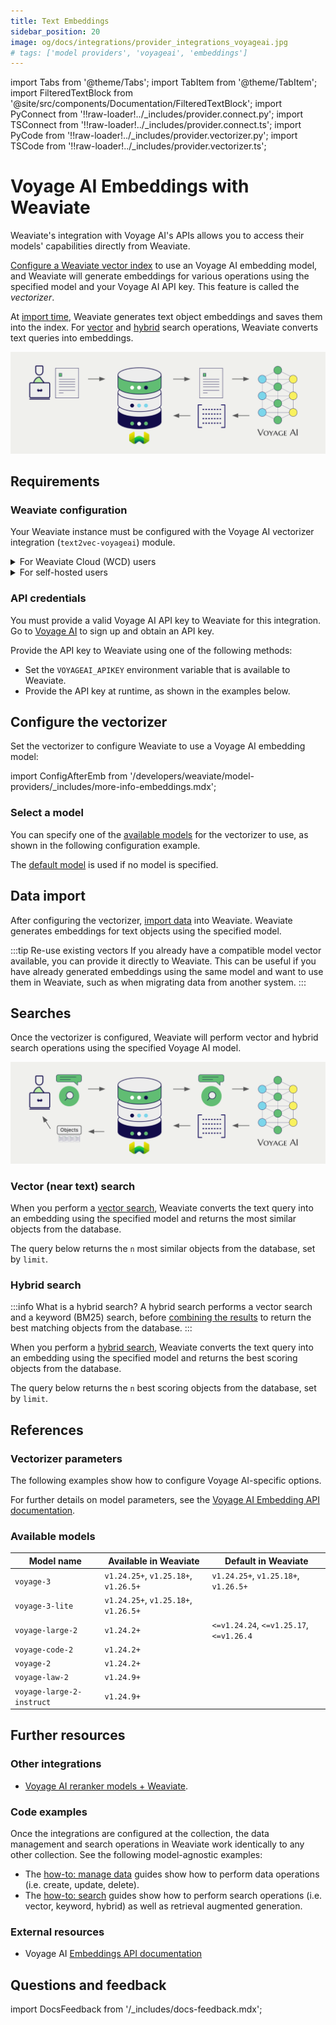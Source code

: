 ```yaml
---
title: Text Embeddings
sidebar_position: 20
image: og/docs/integrations/provider_integrations_voyageai.jpg
# tags: ['model providers', 'voyageai', 'embeddings']
---
```



import Tabs from '@theme/Tabs';
import TabItem from '@theme/TabItem';
import FilteredTextBlock from '@site/src/components/Documentation/FilteredTextBlock';
import PyConnect from '!!raw-loader!../_includes/provider.connect.py';
import TSConnect from '!!raw-loader!../_includes/provider.connect.ts';
import PyCode from '!!raw-loader!../_includes/provider.vectorizer.py';
import TSCode from '!!raw-loader!../_includes/provider.vectorizer.ts';

# Voyage AI Embeddings with Weaviate

Weaviate's integration with Voyage AI's APIs allows you to access their models' capabilities directly from Weaviate.

[Configure a Weaviate vector index](#configure-the-vectorizer) to use an Voyage AI embedding model, and Weaviate will generate embeddings for various operations using the specified model and your Voyage AI API key. This feature is called the *vectorizer*.

At [import time](#data-import), Weaviate generates text object embeddings and saves them into the index. For [vector](#vector-near-text-search) and [hybrid](#hybrid-search) search operations, Weaviate converts text queries into embeddings.

![Embedding integration illustration](../_includes/integration_voyageai_embedding.png)

## Requirements

### Weaviate configuration

Your Weaviate instance must be configured with the Voyage AI vectorizer integration (`text2vec-voyageai`) module.

<details>
  <summary>For Weaviate Cloud (WCD) users</summary>

This integration is enabled by default on Weaviate Cloud (WCD) serverless instances.

</details>

<details>
  <summary>For self-hosted users</summary>

- Check the [cluster metadata](../../config-refs/meta.md) to verify if the module is enabled.
- Follow the [how-to configure modules](../../configuration/modules.md) guide to enable the module in Weaviate.

</details>

### API credentials

You must provide a valid Voyage AI API key to Weaviate for this integration. Go to [Voyage AI](https://www.voyageai.com/) to sign up and obtain an API key.

Provide the API key to Weaviate using one of the following methods:

- Set the `VOYAGEAI_APIKEY` environment variable that is available to Weaviate.
- Provide the API key at runtime, as shown in the examples below.

<Tabs groupId="languages">

 <TabItem value="py" label="Python API v4">
    <FilteredTextBlock
      text={PyConnect}
      startMarker="# START VoyageAIInstantiation"
      endMarker="# END VoyageAIInstantiation"
      language="py"
    />
  </TabItem>

 <TabItem value="js" label="JS/TS API v3">
    <FilteredTextBlock
      text={TSConnect}
      startMarker="// START VoyageAIInstantiation"
      endMarker="// END VoyageAIInstantiation"
      language="ts"
    />
  </TabItem>

</Tabs>

## Configure the vectorizer

Set the vectorizer to configure Weaviate to use a Voyage AI embedding model:

<Tabs groupId="languages">
  <TabItem value="py" label="Python API v4">
    <FilteredTextBlock
      text={PyCode}
      startMarker="# START BasicVectorizerVoyageAI"
      endMarker="# END BasicVectorizerVoyageAI"
      language="py"
    />
  </TabItem>

  <TabItem value="js" label="JS/TS API v3">
    <FilteredTextBlock
      text={TSCode}
      startMarker="// START BasicVectorizerVoyageAI"
      endMarker="// END BasicVectorizerVoyageAI"
      language="ts"
    />
  </TabItem>

</Tabs>

import ConfigAfterEmb from '/developers/weaviate/model-providers/_includes/more-info-embeddings.mdx';

<ConfigAfterEmb/>

### Select a model

You can specify one of the [available models](#available-models) for the vectorizer to use, as shown in the following configuration example.

<Tabs groupId="languages">
  <TabItem value="py" label="Python API v4">
    <FilteredTextBlock
      text={PyCode}
      startMarker="# START VectorizerVoyageAICustomModel"
      endMarker="# END VectorizerVoyageAICustomModel"
      language="py"
    />
  </TabItem>

  <TabItem value="js" label="JS/TS API v3">
    <FilteredTextBlock
      text={TSCode}
      startMarker="// START VectorizerVoyageAICustomModel"
      endMarker="// END VectorizerVoyageAICustomModel"
      language="ts"
    />
  </TabItem>

</Tabs>

The [default model](#available-models) is used if no model is specified.

## Data import

After configuring the vectorizer, [import data](../../manage-data/import.mdx) into Weaviate. Weaviate generates embeddings for text objects using the specified model.

<Tabs groupId="languages">

 <TabItem value="py" label="Python API v4">
    <FilteredTextBlock
      text={PyCode}
      startMarker="# START BatchImportExample"
      endMarker="# END BatchImportExample"
      language="py"
    />
  </TabItem>

 <TabItem value="js" label="JS/TS API v3">
    <FilteredTextBlock
      text={TSCode}
      startMarker="// START BatchImportExample"
      endMarker="// END BatchImportExample"
      language="ts"
    />
  </TabItem>

</Tabs>

:::tip Re-use existing vectors
If you already have a compatible model vector available, you can provide it directly to Weaviate. This can be useful if you have already generated embeddings using the same model and want to use them in Weaviate, such as when migrating data from another system.
:::

## Searches

Once the vectorizer is configured, Weaviate will perform vector and hybrid search operations using the specified Voyage AI model.

![Embedding integration at search illustration](../_includes/integration_voyageai_embedding_search.png)

### Vector (near text) search

When you perform a [vector search](../../search/similarity.md#search-with-text), Weaviate converts the text query into an embedding using the specified model and returns the most similar objects from the database.

The query below returns the `n` most similar objects from the database, set by `limit`.

<Tabs groupId="languages">

 <TabItem value="py" label="Python API v4">
    <FilteredTextBlock
      text={PyCode}
      startMarker="# START NearTextExample"
      endMarker="# END NearTextExample"
      language="py"
    />
  </TabItem>

 <TabItem value="js" label="JS/TS API v3">
    <FilteredTextBlock
      text={TSCode}
      startMarker="// START NearTextExample"
      endMarker="// END NearTextExample"
      language="ts"
    />
  </TabItem>

</Tabs>

### Hybrid search

:::info What is a hybrid search?
A hybrid search performs a vector search and a keyword (BM25) search, before [combining the results](../../search/hybrid.md#change-the-ranking-method) to return the best matching objects from the database.
:::

When you perform a [hybrid search](../../search/hybrid.md), Weaviate converts the text query into an embedding using the specified model and returns the best scoring objects from the database.

The query below returns the `n` best scoring objects from the database, set by `limit`.

<Tabs groupId="languages">

 <TabItem value="py" label="Python API v4">
    <FilteredTextBlock
      text={PyCode}
      startMarker="# START HybridExample"
      endMarker="# END HybridExample"
      language="py"
    />
  </TabItem>

 <TabItem value="js" label="JS/TS API v3">
    <FilteredTextBlock
      text={TSCode}
      startMarker="// START HybridExample"
      endMarker="// END HybridExample"
      language="ts"
    />
  </TabItem>

</Tabs>

## References

### Vectorizer parameters

The following examples show how to configure Voyage AI-specific options.

<Tabs groupId="languages">
  <TabItem value="py" label="Python API v4">
    <FilteredTextBlock
      text={PyCode}
      startMarker="# START FullVectorizerVoyageAI"
      endMarker="# END FullVectorizerVoyageAI"
      language="py"
    />
  </TabItem>

  <TabItem value="js" label="JS/TS API v3">
    <FilteredTextBlock
      text={TSCode}
      startMarker="// START FullVectorizerVoyageAI"
      endMarker="// END FullVectorizerVoyageAI"
      language="ts"
    />
  </TabItem>

</Tabs>

For further details on model parameters, see the [Voyage AI Embedding API documentation](https://docs.voyageai.com/docs/embeddings).

### Available models

| Model name | Available in Weaviate | Default in Weaviate |
| ---------- | ------------------------------ | ---------------------------- |
| `voyage-3` | `v1.24.25+`, `v1.25.18+`, `v1.26.5+` | `v1.24.25+`, `v1.25.18+`, `v1.26.5+` |
| `voyage-3-lite` | `v1.24.25+`, `v1.25.18+`, `v1.26.5+` | |
| `voyage-large-2` | `v1.24.2+` | `<=v1.24.24`, `<=v1.25.17`, `<=v1.26.4` |
| `voyage-code-2` | `v1.24.2+` | |
| `voyage-2` | `v1.24.2+` | |
| `voyage-law-2` | `v1.24.9+` | |
| `voyage-large-2-instruct` | `v1.24.9+` | |

## Further resources

### Other integrations

- [Voyage AI reranker models + Weaviate](./embeddings.md).

### Code examples

Once the integrations are configured at the collection, the data management and search operations in Weaviate work identically to any other collection. See the following model-agnostic examples:

- The [how-to: manage data](../../manage-data/index.md) guides show how to perform data operations (i.e. create, update, delete).
- The [how-to: search](../../search/index.md) guides show how to perform search operations (i.e. vector, keyword, hybrid) as well as retrieval augmented generation.

### External resources

- Voyage AI [Embeddings API documentation](https://docs.voyageai.com/docs/embeddings)

## Questions and feedback

import DocsFeedback from '/_includes/docs-feedback.mdx';

<DocsFeedback/>
